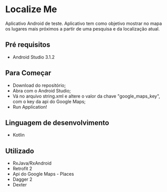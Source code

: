 # Localize Me

Aplicativo Android de teste.
Aplicativo tem como objetivo mostrar no mapa os lugares mais próximos a partir de uma pesquisa e da localização atual.


## Pré requisitos

- Android Studio 3.1.2

## Para Começar

- Download do repositório;
- Abra com o Android Studio;
- Vá no arquivo string.xml e altere o valor da chave "google_maps_key", com o key da api do Google Maps;
- Run Application!

## Linguagem de desenvolvimento

- Kotlin

## Utilizado

- RxJava/RxAndroid
- Retrofit 2
- Api do Google Maps - Places
- Dagger 2
- Dexter

